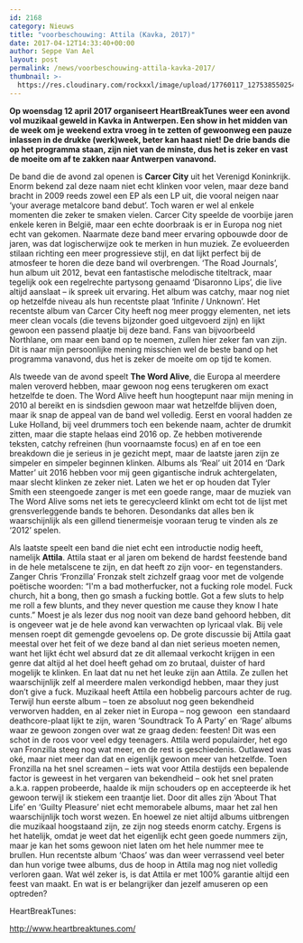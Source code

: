 ```yaml
---
id: 2168
category: Nieuws
title: "voorbeschouwing: Attila (Kavka, 2017)"
date: 2017-04-12T14:33:40+00:00
author: Seppe Van Ael
layout: post
permalink: /news/voorbeschouwing-attila-kavka-2017/
thumbnail: >-
  https://res.cloudinary.com/rockxxl/image/upload/17760117_1275385502542608_7407701804862642949_ndqf.jpg
---
```

**Op woensdag 12 april 2017 organiseert HeartBreakTunes weer een avond vol muzikaal geweld in Kavka in Antwerpen. Een show in het midden van de week om je weekend extra vroeg in te zetten of gewoonweg een pauze inlassen in de drukke (werk)week, beter kan haast niet! De drie bands die op het programma staan, zijn niet van de minste, dus het is zeker en vast de moeite om af te zakken naar Antwerpen vanavond.**

De band die de avond zal openen is **Carcer City** uit het Verenigd Koninkrijk. Enorm bekend zal deze naam niet echt klinken voor velen, maar deze band bracht in 2009 reeds zowel een EP als een LP uit, die vooral neigen naar ‘your average metalcore band debut’. Toch waren er wel al enkele momenten die zeker te smaken vielen. Carcer City speelde de voorbije jaren enkele keren in België, maar een echte doorbraak is er in Europa nog niet echt van gekomen. Naarmate deze band meer ervaring opbouwde door de jaren, was dat logischerwijze ook te merken in hun muziek. Ze evolueerden stilaan richting een meer progressieve stijl, en dat lijkt perfect bij de atmosfeer te horen die deze band wil overbrengen. ‘The Road Journals’, hun album uit 2012, bevat een fantastische melodische titeltrack, maar tegelijk ook een regelrechte partysong genaamd ‘Disaronno Lips’, die live altijd aanslaat – ik spreek uit ervaring. Het album was catchy, maar nog niet op hetzelfde niveau als hun recentste plaat ‘Infinite / Unknown’. Het recentste album van Carcer City heeft nog meer proggy elementen, net iets meer clean vocals (die tevens bijzonder goed uitgevoerd zijn) en lijkt gewoon een passend plaatje bij deze band. Fans van bijvoorbeeld Northlane, om maar een band op te noemen, zullen hier zeker fan van zijn. Dit is naar mijn persoonlijke mening misschien wel de beste band op het programma vanavond, dus het is zeker de moeite om op tijd te komen.



Als tweede van de avond speelt **The Word Alive**, die Europa al meerdere malen veroverd hebben, maar gewoon nog eens terugkeren om exact hetzelfde te doen. The Word Alive heeft hun hoogtepunt naar mijn mening in 2010 al bereikt en is sindsdien gewoon maar wat hetzelfde blijven doen, maar ik snap de appeal van de band wel volledig. Eerst en vooral hadden ze Luke Holland, bij veel drummers toch een bekende naam, achter de drumkit zitten, maar die stapte helaas eind 2016 op. Ze hebben motiverende teksten, catchy refreinen (hun voornaamste focus) en af en toe een breakdown die je serieus in je gezicht mept, maar de laatste jaren zijn ze simpeler en simpeler beginnen klinken. Albums als ‘Real’ uit 2014 en ‘Dark Matter’ uit 2016 hebben voor mij geen gigantische indruk achtergelaten, maar slecht klinken ze zeker niet. Laten we het er op houden dat Tyler Smith een steengoede zanger is met een goede range, maar de muziek van The Word Alive soms net iets te gerecycleerd klinkt om echt tot de lijst met grensverleggende bands te behoren. Desondanks dat alles ben ik waarschijnlijk als een gillend tienermeisje vooraan terug te vinden als ze ‘2012’ spelen.



Als laatste speelt een band die niet echt een introductie nodig heeft, namelijk **Attila**. Attila staat er al jaren om bekend de hardst feestende band in de hele metalscene te zijn, en dat heeft zo zijn voor- en tegenstanders. Zanger Chris ‘Fronzilla’ Fronzak stelt zichzelf graag voor met de volgende poëtische woorden: “I'm a bad motherfucker, not a fucking role model. Fuck church, hit a bong, then go smash a fucking bottle. Got a few sluts to help me roll a few blunts, and they never question me cause they know I hate cunts.” Moest je als lezer dus nog nooit van deze band gehoord hebben, dit is ongeveer wat je de hele avond kan verwachten op lyricaal vlak. Bij vele mensen roept dit gemengde gevoelens op. De grote discussie bij Attila gaat meestal over het feit of we deze band al dan niet serieus moeten nemen, want het lijkt écht wel absurd dat ze dit allemaal verkocht krijgen in een genre dat altijd al het doel heeft gehad om zo brutaal, duister of hard mogelijk te klinken. En laat dat nu net het leuke zijn aan Attila. Ze zullen het waarschijnlijk zelf al meerdere malen verkondigd hebben, maar they just don’t give a fuck. Muzikaal heeft Attila een hobbelig parcours achter de rug. Terwijl hun eerste album – toen ze absoluut nog geen bekendheid verworven hadden, en al zeker niet in Europa – nog gewoon  een standaard deathcore-plaat lijkt te zijn, waren ‘Soundtrack To A Party’ en ‘Rage’ albums waar ze gewoon zongen over wat ze graag deden: feesten! Dit was een schot in de roos voor veel edgy teenagers. Attila werd populairder, het ego van Fronzilla steeg nog wat meer, en de rest is geschiedenis. Outlawed was oké, maar niet meer dan dat en eigenlijk gewoon meer van hetzelfde. Toen Fronzilla na het snel screamen – iets wat voor Attila destijds een bepalende factor is geweest in het vergaren van bekendheid – ook het snel praten a.k.a. rappen probeerde, haalde ik mijn schouders op en accepteerde ik het gewoon terwijl ik stiekem een traantje liet. Door dit alles zijn ‘About That Life’ en ‘Guilty Pleasure’ niet echt memorabele albums, maar het zal hen waarschijnlijk toch worst wezen. En hoewel ze niet altijd albums uitbrengen die muzikaal hoogstaand zijn, ze zijn nog steeds enorm catchy. Ergens is het hatelijk, omdat je weet dat het eigenlijk echt geen goede nummers zijn, maar je kan het soms gewoon niet laten om het hele nummer mee te brullen. Hun recentste album ‘Chaos’ was dan weer verrassend veel beter dan hun vorige twee albums, dus de hoop in Attila mag nog niet volledig verloren gaan. Wat wél zeker is, is dat Attila er met 100% garantie altijd een feest van maakt. En wat is er belangrijker dan jezelf amuseren op een optreden?



HeartBreakTunes:

http://www.heartbreaktunes.com/